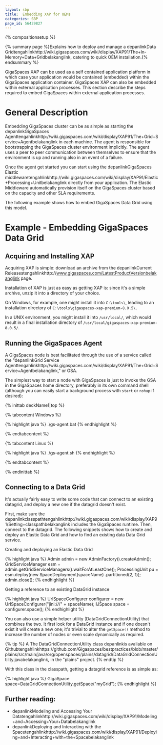```yaml
---
layout: sbp
title:  Embedding XAP for OEMs
categories: SBP
page_id: 56429827
---
```


{% compositionsetup %}

{% summary page %}Explains how to deploy and manage a depanlinkData Gridtengahlinkhttp://wiki.gigaspaces.com/wiki/display/XAP91/The+In-Memory+Data+Gridbelakanglink, catering to quick OEM installation.{% endsummary %}

GigaSpaces XAP can be used as a self contained application platform in which case your application would be contained (embedded) within the GigaSpaces application container. GigaSpaces XAP can also be embedded within external application processes. This section describe the steps required to embed GigaSpaces within external application processes.

# General Description

Embedding GigaSpaces cluster can be as simple as starting the depanlinkGigaSpaces Agenttengahlinkhttp://wiki.gigaspaces.com/wiki/display/XAP91/The+Grid+Service+Agentbelakanglink in each machine.
The agent is responsible for bootstrapping the GigaSpaces cluster environment implicitly. The agent uses a peer to peer communication between themselves to ensure that the environment is up and running also in an  event of a failure.

Once the agent get started you can start using the depanlinkGigaSpaces Elastic middlewaretengahlinkhttp://wiki.gigaspaces.com/wiki/display/XAP91/Elastic+Processing+Unitbelakanglink directly from your application.
The Elastic Middleware automatically provision itself on the GigaSpaces cluster based on the capacity and other SLA requirements.

The following example shows how to embed GigaSpaces Data Grid using this model.

# Example - Embedding GigaSpaces Data Grid

## Acquiring and Installing XAP

Acquiring XAP is simple: download an archive from the depanlinkCurrent Releasestengahlinkhttp://www.gigaspaces.com/LatestProductVersionbelakanglink page.

Installation of XAP is just as easy as getting XAP is: since it's a simple archive, unzip it into a directory of your choice.

On Windows, for example, one might install it into `C:\tools\`, leading to an installation directory of `C:\tools\gigaspaces-xap-premium-8.0.5\`.

In a UNIX environment, you might install it into `/usr/local/`, which would result in a final installation directory of `/usr/local/gigaspaces-xap-premium-8.0.5/`.

## Running the GigaSpaces Agent

A GigaSpaces node is best facilitated through the use of a service called the "depanlinkGrid Service Agenttengahlinkhttp://wiki.gigaspaces.com/wiki/display/XAP91/The+Grid+Service+Agentbelakanglink," or GSA.

The simplest way to start a node with GigaSpaces is just to invoke the GSA in the GigaSpaces home directory, preferably in its own command shell (although you can easily start a background process with `start` or `nohup` if desired):


{% inittab deckName1|top %}

{% tabcontent Windows %}


{% highlight java %}
.\gs-agent.bat
{% endhighlight %}

{% endtabcontent %}



{% tabcontent Linux %}


{% highlight java %}
./gs-agent.sh
{% endhighlight %}

{% endtabcontent %}

{% endinittab %}


## Connecting to a Data Grid

It's actually fairly easy to write some code that can connect to an existing datagrid, and deploy a new one if the datagrid doesn't exist.

First, make sure the depanlinkclasspathtengahlinkhttp://wiki.gigaspaces.com/wiki/display/XAP91/Setting+classpathbelakanglink includes the GigaSpaces runtime. Then, connect to the datagrid. The following snippets shows how to create and deploy an Elastic Data Grid and how to find an existing data Data Grid service.

Creating and deploying an Elastic Data Grid


{% highlight java %}
        Admin admin = new AdminFactory().createAdmin();
        GridServiceManager esm = admin.getGridServiceManagers().waitForAtLeastOne();
        ProcessingUnit pu = esm.deploy(new SpaceDeployment(spaceName)
          .partitioned(2, 1));
        admin.close();
{% endhighlight %}


Getting a reference to an existing DataGrid instance



{% highlight java %}
     UrlSpaceConfigurer configurer =
        new UrlSpaceConfigurer("jini:/*/*/" + spaceName);
      IJSpace space = configurer.space();
{% endhighlight %}


You can also use a simple helper utility (DataGridConnectionUtility) that combines the two. It first look for a DataGrid instance and if one doesn't exist it will create a new one; it's trivial to alter the `getSpace()` method to increase the number of nodes or even scale dynamically as required.


{% tip %}
A The DataGridConnectionUtility class depanlinkis available on Githubtengahlinkhttps://github.com/Gigaspaces/bestpractices/blob/master/plains/src/main/java/org/openspaces/plains/datagrid/DataGridConnectionUtility.javabelakanglink, in the "plains" project.
{% endtip %}

With this class in the classpath, getting a datagrid reference is as simple as:



{% highlight java %}
GigaSpace space=DataGridConnectionUtility.getSpace("myGrid");
{% endhighlight %}


## Further reading:
- depanlinkModeling and Accessing Your Datatengahlinkhttp://wiki.gigaspaces.com/wiki/display/XAP91/Modeling+and+Accessing+Your+Databelakanglink
- depanlinkDeploying and Interacting with the Spacetengahlinkhttp://wiki.gigaspaces.com/wiki/display/XAP91/Deploying+and+Interacting+with+the+Spacebelakanglink


